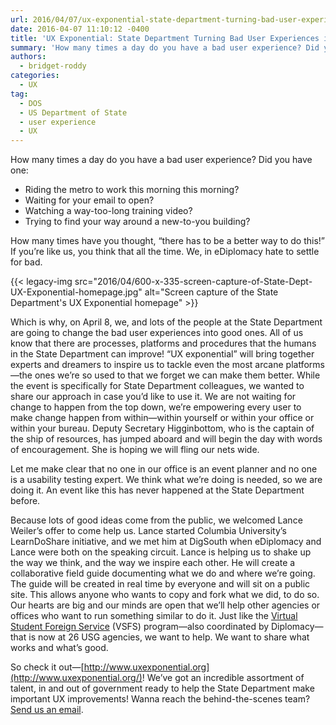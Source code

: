 ```yaml
---
url: 2016/04/07/ux-exponential-state-department-turning-bad-user-experiences-into-good.md
date: 2016-04-07 11:10:12 -0400
title: 'UX Exponential: State Department Turning Bad User Experiences into Good'
summary: 'How many times a day do you have a bad user experience? Did you have one: Riding the metro to work this morning this morning? Waiting for your email to open? Watching a way-too-long training video? Trying to find your way around a new-to-you building? How many times have you thought, &ldquo;there has to be'
authors:
  - bridget-roddy
categories:
  - UX
tag:
  - DOS
  - US Department of State
  - user experience
  - UX
---
```


How many times a day do you have a bad user experience? Did you have one:

  * Riding the metro to work this morning this morning?
  * Waiting for your email to open?
  * Watching a way-too-long training video?
  * Trying to find your way around a new-to-you building?

How many times have you thought, “there has to be a better way to do this!” If you’re like us, you think that all the time. We, in eDiplomacy hate to settle for bad.

{{< legacy-img src="2016/04/600-x-335-screen-capture-of-State-Dept-UX-Exponential-homepage.jpg" alt="Screen capture of the State Department's UX Exponential homepage" >}}

Which is why, on April 8, we, and lots of the people at the State Department are going to change the bad user experiences into good ones. All of us know that there are processes, platforms and procedures that the humans in the State Department can improve! “UX exponential” will bring together experts and dreamers to inspire us to tackle even the most arcane platforms—the ones we’re so used to that we forget we can make them better. While the event is specifically for State Department colleagues, we wanted to share our approach in case you’d like to use it. We are not waiting for change to happen from the top down, we’re empowering every user to make change happen from within—within yourself or within your office or within your bureau. Deputy Secretary Higginbottom, who is the captain of the ship of resources, has jumped aboard and will begin the day with words of encouragement. She is hoping we will fling our nets wide.

Let me make clear that no one in our office is an event planner and no one is a usability testing expert. We think what we’re doing is needed, so we are doing it. An event like this has never happened at the State Department before.

Because lots of good ideas come from the public, we welcomed Lance Weiler’s offer to come help us. Lance started Columbia University’s LearnDoShare initiative, and we met him at DigSouth when eDiplomacy and Lance were both on the speaking circuit. Lance is helping us to shake up the way we think, and the way we inspire each other. He will create a collaborative field guide documenting what we do and where we’re going. The guide will be created in real time by everyone and will sit on a public site. This allows anyone who wants to copy and fork what we did, to do so. Our hearts are big and our minds are open that we’ll help other agencies or offices who want to run something similar to do it. Just like the [Virtual Student Foreign Service](http://www.state.gov/vsfs/) (VSFS) program—also coordinated by Diplomacy—that is now at 26 USG agencies, we want to help. We want to share what works and what’s good.

So check it out—[http://www.uxexponential.org](http://www.uxexponential.org/)! We&#8217;ve got an incredible assortment of talent, in and out of government ready to help the State Department make important UX improvements! Wanna reach the behind-the-scenes team? [Send us an email](mailto:UX@state.gov).